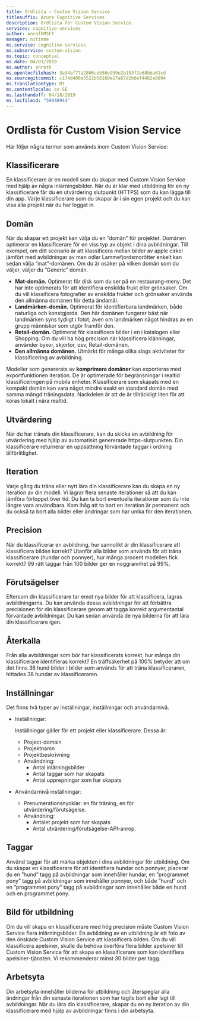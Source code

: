```yaml
---
title: Ordlista – Custom Vision Service
titlesuffix: Azure Cognitive Services
description: Ordlista för Custom Vision Service.
services: cognitive-services
author: anrothMSFT
manager: nitinme
ms.service: cognitive-services
ms.subservice: custom-vision
ms.topic: conceptual
ms.date: 04/03/2019
ms.author: anroth
ms.openlocfilehash: 3a34af77a2806ceb56e939e2b153f2e68bba61cd
ms.sourcegitcommit: c174d408a5522b58160e17a87d2b6ef4482a6694
ms.translationtype: MT
ms.contentlocale: sv-SE
ms.lasthandoff: 04/18/2019
ms.locfileid: "59048944"
---
```

# <a name="glossary-of-terms-for-custom-vision-service"></a>Ordlista för Custom Vision Service

Här följer några termer som används inom Custom Vision Service:

## <a name="classifier"></a>Klassificerare

En klassificerare är en modell som du skapar med Custom Vision Service med hjälp av några inlärningsbilder. När du är klar med utbildning för en ny klassificerare får du en utvärdering slutpunkt (HTTPS) som du kan lägga till din app. Varje klassificerare som du skapar är i sin egen projekt och du kan visa alla projekt när du har loggat in.

## <a name="domain"></a>Domän

När du skapar ett projekt kan välja du en ”domän” för projektet. Domänen optimerar en klassificerare för en viss typ av objekt i dina avbildningar. Till exempel, om ditt scenario är att klassificera mellan bilder av apple cirkel jämfört med avbildningar av man odlar Lammefjordsmorötter enkelt kan sedan välja ”mat”-domänen. Om du är osäker på vilken domän som du väljer, väljer du ”Generic” domän.

- **Mat-domän.** Optimerat för disk som du ser på en restaurang-meny. Det har inte optimerats för att identifiera enskilda frukt eller grönsaker. Om du vill klassificera fotografier av enskilda frukter och grönsaker använda den allmänna domänen för detta ändamål.
- **Landmärken-domän.** Optimerat för identifierbara landmärken, både naturliga och konstgjorda. Den här domänen fungerar bäst när landmärken syns tydligt i fotot, även om landmärken något hindras av en grupp människor som utgör framför den.
- **Retail-domän.** Optimerat för klassificera bilder i en i katalogen eller Shopping. Om du vill ha hög precision när klassificera klänningar, använder byxor, skjortor, osv, Retail-domänen.
- **Den allmänna domänen.** Utmärkt för många olika slags aktiviteter för klassificering av avbildning.

Modeller som genererats av **komprimera domäner** kan exporteras med exportfunktionen iteration. De är optimerade för begränsningar i realtid klassificeringen på mobila enheter. Klassificerare som skapats med en kompakt domän kan vara något mindre exakt en standard domän med samma mängd träningsdata. Nackdelen är att de är tillräckligt liten för att köras lokalt i nära realtid. 

## <a name="evaluation"></a>Utvärdering

När du har tränats din klassificerare, kan du skicka en avbildning för utvärdering med hjälp av automatiskt genererade https-slutpunkten. Din klassificerare returnerar en uppsättning förväntade taggar i ordning tillförlitlighet.

## <a name="iteration"></a>Iteration

Varje gång du träna eller nytt lära din klassificerare kan du skapa en ny iteration av din modell. Vi lagrar flera senaste iterationer så att du kan jämföra förloppet över tid. Du kan ta bort eventuella iterationer som du inte längre vara användbara. Kom ihåg att ta bort en iteration är permanent och du också ta bort alla bilder eller ändringar som har unika för den iterationen. 

## <a name="precision"></a>Precision

När du klassificerar en avbildning, hur sannolikt är din klassificerare att klassificera bilden korrekt? Utanför alla bilder som används för att träna klassificerare (hundar och ponnyer), hur många procent modellen fick korrekt? 99 rätt taggar från 100 bilder ger en noggrannhet på 99%.

## <a name="predictions"></a>Förutsägelser

Eftersom din klassificerare tar emot nya bilder för att klassificera, lagras avbildningarna. Du kan använda dessa avbildningar för att förbättra precisionen för din klassificerare genom att tagga korrekt argumentantal förväntade avbildningar. Du kan sedan använda de nya bilderna för att lära din klassificerare igen.

## <a name="recall"></a>Återkalla

Från alla avbildningar som bör har klassificerats korrekt, hur många din klassificerare identifieras korrekt? En träffsäkerhet på 100% betyder att om det finns 38 hund bilder i bilder som används för att träna klassificeraren, hittades 38 hundar av klassificeraren.

## <a name="settings"></a>Inställningar

Det finns två typer av inställningar, inställningar och användarnivå.

- Inställningar:
  
  Inställningar gäller för ett projekt eller klassificerare. Dessa är:

   - Project-domain
   - Projektnamn
   - Projektbeskrivning
   - Användning:
      - Antal inlärningsbilder
      - Antal taggar som har skapats
      - Antal upprepningar som har skapats

- Användarnivå inställningar: 
   - Prenumerationsnycklar: en för träning, en för utvärdering/förutsägelse.
   - Användning:
      - Antalet projekt som har skapats
      - Antal utvärdering/förutsägelse-API-anrop.

## <a name="tags"></a>Taggar

Använd taggar för att märka objekten i dina avbildningar för utbildning. Om du skapar en klassificerare för att identifiera hundar och ponnyer, placerar du en ”hund” tagg på avbildningar som innehåller hundar, en ”programmet pony” tagg på avbildningar som innehåller ponnyer, och både ”hund” och en ”programmet pony” tagg på avbildningar som innehåller både en hund och en programmet pony.

## <a name="training-image"></a>Bild för utbildning

Om du vill skapa en klassificerare med hög precision måste Custom Vision Service flera inlärningsbilder. En avbildning av en utbildning är ett foto av den önskade Custom Vision Service att klassificera bilden. Om du vill klassificera apelsiner, skulle du behöva överföra flera bilder apelsiner till Custom Vision Service för att skapa en klassificerare som kan identifiera apelsiner-tjänsten. Vi rekommenderar minst 30 bilder per tagg.

## <a name="workspace"></a>Arbetsyta

Din arbetsyta innehåller bilderna för utbildning och återspeglar alla ändringar från din senaste iterationen som har tagits bort eller lagt till avbildningar. När du lära din klassificerare, skapar du en ny iteration av din klassificerare med hjälp av avbildningar finns i din arbetsyta.